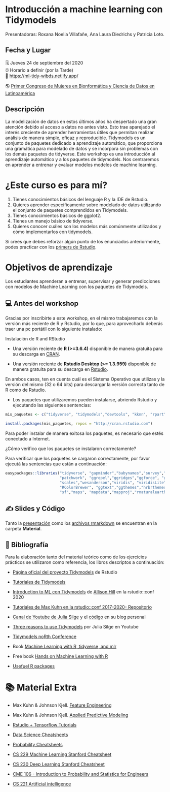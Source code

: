 # Introducción a machine learning con Tidymodels


Presentadoras: Roxana Noelia Villafañe, Ana Laura Diedrichs y Patricia Loto. 


Fecha y Lugar
-------------

🗓️ Jueves 24 de septiembre del 2020  
⏰ Horario a definir (por la Tarde)  
:robot: https://ml-tidy-wibds.netlify.app/  


🌎 [Primer Congreso de Mujeres en Bionformática y Ciencia de Datos en Latinoamérica](https://womenbioinfodatascla.github.io/index.html)


Descripción
------------------------------------------------------------
La modelización de datos en estos últimos años ha despertado una gran atención debido al acceso a datos no antes visto. Esto trae aparejado el interés creciente de aprender herramientas útiles que permitan realizar análisis de manera simple, eficaz y reproducible. Tidymodels es un conjunto de paquetes dedicado a aprendizaje automático, que proporciona una gramática para modelado de datos y se incorpora sin problemas con los demás paquetes de tidyverse.  Este workshop es una introducción al aprendizaje automático y a los paquetes de tidymodels. 
Nos centraremos en aprender a entrenar y evaluar modelos modelos de machine learning. 



# ¿Este curso es para mí?

1.  Tienes conocimientos básicos del lenguaje R y la IDE de Rstudio.
2.  Quieres aprender especificamente sobre modelado de datos utilizando el conjunto de paquetes comprendidos en Tidymodels.
3.  Tienes conocimientos básicos de ggplot2.
4.  Tienes un manejo básico de tidyverse.
5.  Quieres conocer cuáles son los modelos más comúnmente utilizados y cómo implementarlos con tidymodels.

Si crees que debes reforzar algún punto de los enunciados anteriormente, podes practicar con los [primers de Rstudio]().

# Objetivos de aprendizaje
Los estudiantes aprenderan a entrenar, supervisar y generar predicciones con modelos de Machine Learning con los paquetes de Tidymodels.


💻 Antes del workshop
------------------------------------------------------------

Gracias por inscribirte a este workshop, en el mismo trabajaremos con la versión más reciente de R y Rstudio, por lo que, para aprovecharlo deberás traer una pc portátil con lo siguiente instalado:

Instalación de R and RStudio

-   Una versión reciente de **R (>=3.6.4)** disponible de manera gratuita para su descarga en [CRAN](https://cran.r-project.org/).
    
-   Una versión reciente de **Rstudio Desktop (>= 1.3.959)** disponible de manera gratuita para su descarga en [Rstudio](https://www.rstudio.com/download).
    

En ambos casos, ten en cuenta cuál es el Sistema Operativo que utilizas y la versión del mismo (32 o 64 bits) para descargar la versión correcta tanto de R como de Rstudio.

-   Los paquetes que utilizaremos pueden instalarse, abriendo Rstudio y ejecutando las siguientes sentencias:

```r
mis_paquetes <- c("tidyverse", "tidymodels","devtools", "kknn", "rpart", "rpart.plot", "rattle", "AmesHousing", "ranger", "partykit", "vip")

install.packages(mis_paquetes, repos = "http://cran.rstudio.com")

```

Para poder instalar de manera exitosa los paquetes, es necesario que estés conectado a Internet.

¿Cómo verifico que los paquetes se instalaron correctamente?

Para verificar que los paquetes se cargaron correctamente, por favor ejecutá las sentencias que están a continuación:

```r
easypackages::libraries("tidyverse", "gapminder","babynames","survey","socviz","here","cowplot", 
                        "patchwork", "ggrepel","ggridges","ggforce", "gridExtra","extrafont",
                        "scales","wesanderson","viridis", "viridisLite","prismatic","fishualize",
                        "RColorBrewer", "ggtext","ggthemes","hrbrthemes","plotly","highcharter","GGally",
                        "sf","maps", "mapdata","mapproj","rnaturalearth","devtools")

```
✍️ Slides y Código
------------------------------------------------------------

Tanto la [presentación]() como los [archivos rmarkdown]() se encuentran en la carpeta **Material**.

📓 **Bibliografía**
-------------------------------------------------------------------------------------------------------------------

Para la elaboración tanto del material teórico como de los ejercicios prácticos se utilizaron como referencia, los libros descriptos a continuación:

- [Página oficial del proyecto Tidymodels](https://github.com/tidymodels) de Rstudio

- [Tutoriales de Tidymodels](https://www.tidymodels.org/learn/)

- [Introduction to ML con Tidymodels](https://conf20-intro-ml.netlify.app/) de [Allison Hill](https://github.com/rstudio-conf-2020/intro-to-ml-tidy/commits?author=apreshill) en la rstudio::conf 2020

- [Tutoriales de Max Kuhn en la rstudio::conf 2017-2020- Repositorio](https://github.com/topepo/rstudio-conf)

- [Canal de Youtube de Julia Silge](https://www.youtube.com/channel/UCTTBgWyJl2HrrhQOOc710kA) y el [código](https://juliasilge.com/) en su blog personal  

- [Three reasons to use Tidymodels](https://t.co/1HqiujvEDn?amp=1) por Julia Silge en Youtube

- [Tidymodels noRth Conference](https://github.com/llendway/2020_north_tidymodels)

- Book [Machine Learning with R, tidyverse, and mlr](https://www.manning.com/books/machine-learning-with-r-the-tidyverse-and-mlr)

- Free book [Hands on Machine Learning with R](https://bradleyboehmke.github.io/HOML/)

- [Usefuel R packages](https://github.com/rstudio/RStartHere)
    

:books: Material Extra
============================================================

- Max Kuhn & Johnson Kjell. [Feature Engineering](http://www.feat.engineering/)

- Max Kuhn & Johnson Kjell.  [Applied Predictive Modeling](https://link.springer.com/book/10.1007/978-1-4614-6849-3)

- [Rstudio + Tensorflow Tutorials](https://tensorflow.rstudio.com/tutorials/) 

- [Data Science Cheatsheets](https://st3.ning.com/topology/rest/1.0/file/get/1211570060?profile=original)

- [Probability Cheatsheets](https://github.com/wzchen/probability_cheatsheet)

- [CS 229 Machine Learning Stanford Cheatsheet](https://stanford.edu/~shervine/teaching/cs-229/cheatsheet-supervised-learning)

- [CS 230 Deep Learning Stanford Cheatsheet](https://stanford.edu/~shervine/teaching/cs-230/cheatsheet-convolutional-neural-networks)

- [CME 106 - Introduction to Probability and Statistics for Engineers](https://stanford.edu/~shervine/teaching/cme-106/cheatsheet-probability)

- [CS 221 Artificial intelligence](https://stanford.edu/~shervine/teaching/cs-221/)
